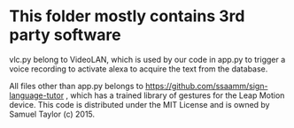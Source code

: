 # This folder mostly contains 3rd party software

vlc.py belong to VideoLAN, which is used by our code in app.py to trigger a voice recording to activate alexa to acquire the text from the database.

All files other than app.py belongs to https://github.com/ssaamm/sign-language-tutor , which has a trained library of gestures for the Leap Motion device. This code is distributed under the MIT License and is owned by Samuel 
Taylor (c) 2015.




